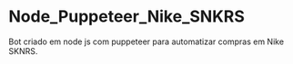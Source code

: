 # Node_Puppeteer_Nike_SNKRS

Bot criado em node js com puppeteer para automatizar compras em Nike SKNRS.
